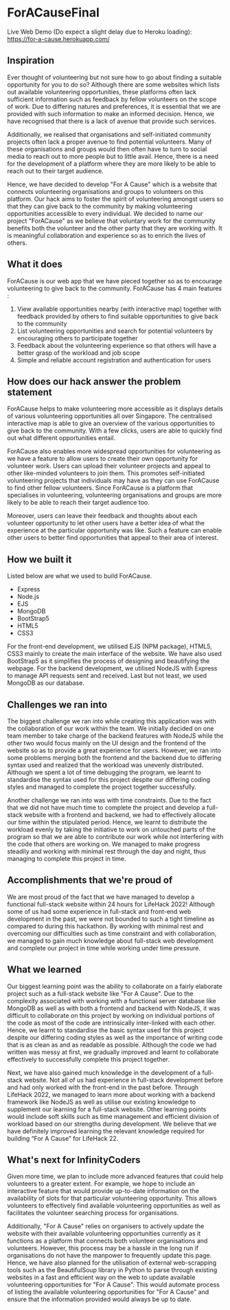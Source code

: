 # ForACauseFinal

Live Web Demo (Do expect a slight delay due to Heroku loading): https://for-a-cause.herokuapp.com/

## Inspiration
Ever thought of volunteering but not sure how to go about finding a suitable opportunity for you to do so? Although there are some websites which lists out available volunteering opportunities, these platforms often lack sufficient information such as feedback by fellow volunteers on the scope of work. Due to differing natures and preferences, it is essential that we are provided with such information to make an informed decision. Hence, we have recognised that there is a lack of avenue that provide such services.

Additionally, we realised that organisations and self-initiated community projects often lack a proper avenue to find potential volunteers. Many of these organisations and groups would then often have to turn to social media to reach out to more people but to little avail. Hence, there is a need for the development of a platform where they are more likely to be able to reach out to their target audience.

Hence, we have decided to develop "For A Cause" which is a website that connects volunteering organisations and groups to volunteers on this platform. Our hack aims to foster the spirit of volunteering amongst users so that they can give back to the community by making volunteering opportunities accessible to every individual. We decided to name our project "ForACause" as we believe that voluntary work for the community benefits both the volunteer and the other party that they are working with. It is meaningful collaboration and experience so as to enrich the lives of others.

## What it does
ForACause is our web app that we have pieced together so as to encourage volunteering to give back to the community. ForACause has 4 main features :
1. View available opportunities nearby (with interactive map) together with feedback provided by others to find suitable opportunities to give back to the community 
2. List volunteering opportunities and search for potential volunteers by encouraging others to participate together
3. Feedback about the volunteering experience so that others will have a better grasp of the workload and job scope
4. Simple and reliable account registration and authentication for users

## How does our hack answer the problem statement
ForACause helps to make volunteering more accessible as it displays details of various volunteering opportunities all over Singapore. The centralised interactive map is able to give an overview of the various opportunities to give back to the community. With a few clicks, users are able to quickly find out what different opportunities entail. 

ForACause also enables more widespread opportunities for volunteering as we have a feature to allow users to create their own opportunity for volunteer work. Users can upload their volunteer projects and appeal to other like-minded volunteers to join them. This promotes self-initiated volunteering projects that individuals may have as they can use ForACause to find other fellow volunteers. Since ForACause is a platform that specialises in volunteering, volunteering organisations and groups are more likely to be able to reach their target audience too.

Moreover, users can leave their feedback and thoughts about each volunteer opportunity to let other users have a better idea of what the experience at the particular opportunity was like. Such a feature can enable other users to better find opportunities that appeal to their area of interest.

## How we built it
Listed below are what we used to build ForACause.
- Express
- Node.js
- EJS
- MongoDB
- BootStrap5
- HTML5
- CSS3

For the front-end development, we utilised EJS (NPM package), HTML5, CSS3 mainly to create the main interface of the website. We have also used BootStrap5 as it simplifies the process of designing and beautifying the webpage. For the backend development, we utilised NodeJS with Express to manage API requests sent and received. Last but not least, we used MongoDB as our database. 

## Challenges we ran into
The biggest challenge we ran into while creating this application was with the collaboration of our work within the team. We initially decided on one team member to take charge of the backend features with NodeJS while the other two would focus mainly on the UI design and the frontend of the website so as to provide a great experience for users. However, we ran into some problems merging both the frontend and the backend due to differing syntax used and realized that the workload was unevenly distributed. Although we spent a lot of time debugging the program, we learnt to standardise the syntax used for this project despite our differing coding styles and managed to complete the project together successfully.

Another challenge we ran into was with time constraints. Due to the fact that we did not have much time to complete the project and develop a full-stack website with a frontend and backend, we had to effectively allocate our time within the stipulated period. Hence, we learnt to distribute the workload evenly by taking the initiative to work on untouched parts of the program so that we are able to contribute our work while not interfering with the code that others are working on. We managed to make progress steadily and working with minimal rest through the day and night, thus managing to complete this project in time.

## Accomplishments that we're proud of
We are most proud of the fact that we have managed to develop a functional full-stack website within 24 hours for LifeHack 2022! Although some of us had some experience in full-stack and front-end web development in the past, we were not bounded to such a tight timeline as compared to during this hackathon. By working with minimal rest and overcoming our difficulties such as time constraint and with collaboration, we managed to gain much knowledge about full-stack web development and complete our project in time while working under time pressure.

## What we learned
Our biggest learning point was the ability to collaborate on a fairly elaborate project such as a full-stack website like "For A Cause". Due to the complexity associated with working with a functional server database like MongoDB as well as with both a frontend and backend with NodeJS, it was difficult to collaborate on this project by working on individual portions of the code as most of the code are intrinsically inter-linked with each other. Hence, we learnt to standardise the basic syntax used for this project despite our differing coding styles as well as the importance of writing code that is as clean as and as readable as possible. Although the code we had written was messy at first, we gradually improved and learnt to collaborate effectively to successfully complete this project together.

Next, we have also gained much knowledge in the development of a full-stack website. Not all of us had experience in full-stack development before and had only worked with the front-end in the past before. Through LifeHack 2022, we managed to learn more about working with a backend framework like NodeJS as well as utilise our existing knowledge to supplement our learning for a full-stack website. Other learning points would include soft skills such as time management and efficient division of workload based on our strengths during development. We believe that we have definitely improved learning the relevant knowledge required for building “For A Cause” for LifeHack 22.

## What's next for InfinityCoders
Given more time, we plan to include more advanced features that could help volunteers to a greater extent. For example, we hope to include an interactive feature that would provide up-to-date information on the availability of slots for that particular volunteering opportunity. This allows volunteers to effectively find available volunteering opportunities as well as facilitates the volunteer searching process for organisations.

Additionally, "For A Cause" relies on organisers to actively update the website with their available volunteering opportunities currently as it functions as a platform that connects both volunteer organisations and volunteers. However, this process may be a hassle in the long run if organisations do not have the manpower to frequently update this page. Hence, we have also planned for the utilisation of external web-scrapping tools such as the BeautifulSoup library in Python to parse through existing websites in a fast and efficient way on the web to update available volunteering opportunities for "For A Cause". This would automate process of listing the available volunteering opportunities for "For A Cause" and ensure that the information provided would always be up to date.
